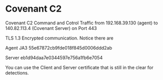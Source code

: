 # Covenant C2

Covenant C2 Command and Cotrol Traffic from 192.168.39.130 (agent) to 140.82.113.4 (Covenant Server) on Port 443

TLS 1.3 Encrypted communication. Notice there are 

Agent JA3 55e67872cb9fde018f845d0006ddd2ab

Server eb1d94daa7e0344597e756a1fb6e7054

You can use the Client and Server certificate that is still in the clear for detections.
